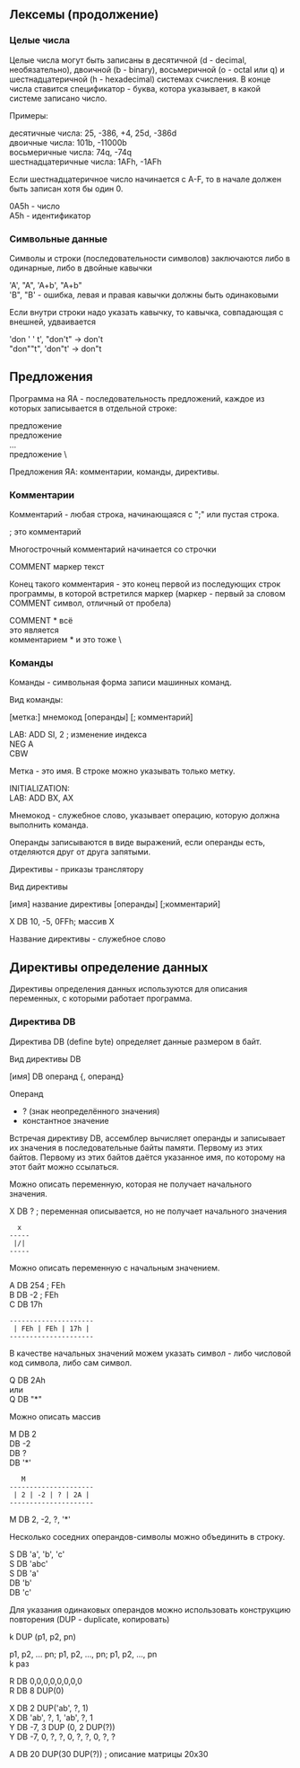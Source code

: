 ## Лексемы (продолжение)

### Целые числа

Целые числа могут быть записаны в десятичной (d - decimal, необязательно), двоичной (b - binary), восьмеричной (o - octal или q) и шестнадцатеричной (h - hexadecimal) системах счисления. В конце числа ставится спецификатор - буква, котора указывает, в какой системе записано число.

Примеры:

десятичные числа: 25, -386, +4, 25d, -386d \
двоичные числа: 101b, -11000b \
восьмеричные числа: 74q, -74q \
шестнадцатеричные числа: 1AFh, -1AFh

Если шестнадцатеричное число начинается с A-F, то в начале должен быть записан хотя бы один 0.

0A5h - число \
A5h - идентификатор

### Символьные данные

Символы и строки (последовательности символов) заключаются либо в одинарные, либо в двойные кавычки

'A', "A", 'A+b', "A+b" \
'B", "B' - ошибка, левая и правая кавычки должны быть одинаковыми

Если внутри строки надо указать кавычку, то кавычка, совпадающая с внешней, удваивается

'don ' ' t', "don't" -> don't \
"don""t", 'don"t' -> don"t

## Предложения

Программа на ЯА - последовательность предложений, каждое из которых записывается в отдельной строке:

предложение \
предложение \
…           \
предложение \

Предложения ЯА: комментарии, команды, директивы.

### Комментарии

Комментарий - любая строка, начинающаяся с ";" или пустая строка.

; это комментарий

Многострочный комментарий начинается со строчки

COMMENT маркер текст

Конец такого комментария - это конец первой из последующих строк программы, в которой встретился маркер (маркер - первый за словом COMMENT символ, отличный от пробела)

COMMENT * всё \
это является \
комментарием * и это тоже \

### Команды

Команды - символьная форма записи машинных команд.

Вид команды:

[метка:] мнемокод [операнды] [; комментарий]

LAB: ADD SI, 2 ; изменение индекса \
NEG A \
CBW

Метка - это имя. В строке можно указывать только метку.

INITIALIZATION: \
LAB: ADD BX, AX

Мнемокод - служебное слово, указывает операцию, которую должна выполнить команда.

Операнды записываются в виде выражений, если операнды есть, отделяются друг от друга запятыми.

Директивы - приказы транслятору

Вид директивы

[имя] название директивы [операнды] [;комментарий]

X DB 10, -5, 0FFh; массив X

Название директивы - служебное слово

## Директивы определение данных

Директивы определения данных используются для описания переменных, с которыми работает программа.

### Директива DB

Директива DB (define byte) определяет данные размером в байт.

Вид директивы DB

[имя] DB операнд {, операнд}

Операнд

- ? (знак неопределённого значения)
- константное значение

Встречая директиву DB, ассемблер вычисляет операнды и записывает их значения в последовательные байты памяти. Первому из этих байтов. Первому из этих байтов даётся указанное имя, по которому на этот байт можно ссылаться.

Можно описать переменную, которая не получает начального значения.

X DB ? ; переменная описывается, но не получает начального значения

```
  x
-----
 |/|
-----
```

Можно описать переменную с начальным значением.

A DB 254 ; FEh \
B DB -2 ; FEh \
C DB 17h

```
---------------------
 | FEh | FEh | 17h |
---------------------
```

В качестве начальных значений можем указать символ - либо числовой код символа, либо сам символ.

Q DB 2Ah \
или \
Q DB "*"

Можно описать массив

M DB 2   \
  DB -2  \
  DB ?   \
  DB '*' 

```
   M
---------------------
 | 2 | -2 | ? | 2A |
---------------------
```

M DB 2, -2, ?, '*'

Несколько соседних операндов-символы можно объединить в строку.

S DB 'a', 'b', 'c' \
S DB 'abc' \
S DB 'a' \
  DB 'b' \
  DB 'c'

Для указания одинаковых операндов можно использовать конструкцию повторения (DUP - duplicate, копировать)

k DUP (p1, p2, pn)

p1, p2, ... pn; p1, p2, ..., pn; p1, p2, ..., pn \
k раз

R DB 0,0,0,0,0,0,0,0 \
R DB 8 DUP(0)

X DB 2 DUP('ab', ?, 1) \
X DB 'ab', ?, 1, 'ab', ?, 1 \
Y DB -7, 3 DUP (0, 2 DUP(?)) \
Y DB -7, 0, ?, ?, 0, ?, ?, 0, ?, ?

A DB 20 DUP(30 DUP(?)) ; описание матрицы 20х30
